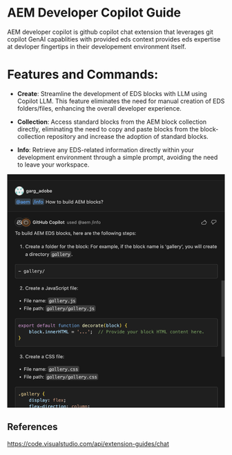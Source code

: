 # AEM Developer Copilot Guide
AEM developer copilot is github copilot chat extension that leverages git copilot GenAI capablities with provided eds context provides eds expertise at devloper fingertips in their developement environment itself. 

# Features and Commands:

- **Create**: Streamline the development of EDS blocks with LLM using Copilot LLM. This feature eliminates the need for manual creation of EDS folders/files, enhancing the overall developer experience.
  
- **Collection**: Access standard blocks from the AEM block collection directly, eliminating the need to copy and paste blocks from the block-collection repository and increase the adoption of standard blocks.
  
- **Info**: Retrieve any EDS-related information directly within your development environment through a simple prompt, avoiding the need to leave your workspace.



![demo](./demo.png)


## References

https://code.visualstudio.com/api/extension-guides/chat



